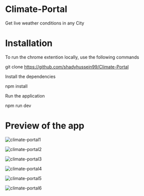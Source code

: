 # Climate-Portal
Get live weather conditions in any City

# Installation
To run the chrome extention locally, use the following commands

git clone https://github.com/shadyhussein99/Climate-Portal

Install the dependencies

npm install

Run the application

npm run dev

# Preview of the app
![climate-portal1](https://user-images.githubusercontent.com/123125924/226007719-67c304cf-fd31-4db4-beb1-656b0d074c01.PNG)

![climate-portal2](https://user-images.githubusercontent.com/123125924/226010150-680ee5c5-373b-4e8f-8b59-b9cc60982eee.PNG)

![climate-portal3](https://user-images.githubusercontent.com/123125924/226013305-61745e0e-2aa4-46a7-bc9d-d3404b8045de.PNG)

![climate-portal4](https://user-images.githubusercontent.com/123125924/226015284-e0d0a4de-84a7-4346-84a1-c53d7e5dd560.PNG)

![climate-portal5](https://user-images.githubusercontent.com/123125924/226015958-458d8c83-3317-4bb5-a281-9a5e9708807a.PNG)

![climate-portal6](https://user-images.githubusercontent.com/123125924/226020045-b3482340-e5f8-4cd5-ab63-4d54ec934466.PNG)
